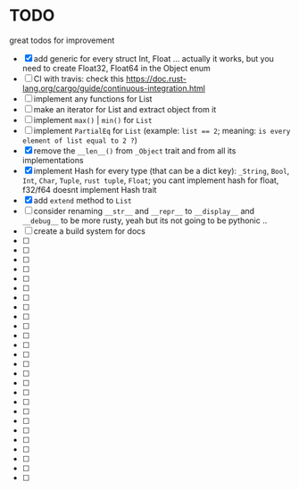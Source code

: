 

# TODO

great todos for improvement


- [x] add generic for every struct Int, Float ... actually it works, but you need to create Float32, Float64 in the Object enum
- [ ] CI with travis: check this https://doc.rust-lang.org/cargo/guide/continuous-integration.html
- [ ] implement any functions for List
- [ ] make an iterator for List and extract object from it
- [ ] implement `max()` | `min()` for `List`
- [ ] implement `PartialEq` for `List` (example: `list == 2`; meaning: `is every element of list equal to 2 ?`)
- [x] remove the `__len__()` from `_Object` trait and from all its implementations
- [x] implement Hash for every type (that can be a dict key): `_String`, `Bool`, `Int`, `Char`, `Tuple`, `rust tuple`, `Float`; you cant implement hash for float, f32/f64 doesnt implement Hash trait
- [x] add `extend` method to `List`
- [ ] consider renaming `__str__` and `__repr__` to `__display__` and `__debug__` to be more rusty, yeah but its not going to be pythonic ..
- [ ] create a build system for docs
- [ ]
- [ ]
- [ ]
- [ ]
- [ ]
- [ ]
- [ ]
- [ ]
- [ ]
- [ ]
- [ ]
- [ ]
- [ ]
- [ ]
- [ ]
- [ ]
- [ ]
- [ ]
- [ ]
- [ ]
- [ ]
- [ ]
- [ ]
- [ ]
- [ ]
- [ ]